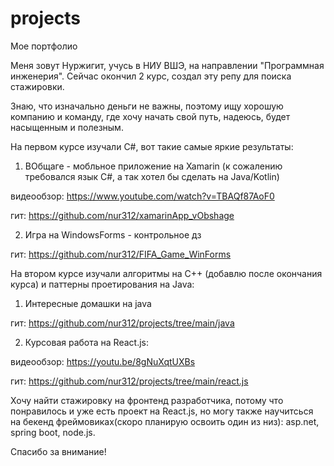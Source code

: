 # projects
Мое портфолио

Меня зовут Нуржигит, учусь в НИУ ВШЭ, на направлении "Программная инженерия".
Сейчас окончил 2 курс, создал эту репу для поиска стажировки.

Знаю, что изначально деньги не важны, поэтому ищу хорошую компанию и команду, где хочу начать свой путь, надеюсь, будет насыщенным и полезным.

На первом курсе изучали C#, вот такие самые яркие результаты:

1) ВОбщаге - мобльное приложение на Xamarin (к сожалению требовался язык С#, а так хотел бы сделать на Java/Kotlin)

  видеообзор: https://www.youtube.com/watch?v=TBAQf87AoF0
  
  гит: https://github.com/nur312/xamarinApp_vObshage
  
2) Игра на WindowsForms - контрольное дз

  гит: https://github.com/nur312/FIFA_Game_WinForms

На втором курсе изучали алгоритмы на C++ (добавлю после окончания курса) и паттерны проетирования на Java:

1) Интересные домашки на java

 гит: https://github.com/nur312/projects/tree/main/java

2) Курсовая работа на React.js:

  видеообзор: https://youtu.be/8gNuXqtUXBs
  
  гит: https://github.com/nur312/projects/tree/main/react.js
  
  
Хочу найти стажировку на фронтенд разработчика, потому что понравилось и уже есть проект на React.js, но могу также научитсься на бекенд фреймовиках(скоро планирую освоить один из низ): asp.net, spring boot, node.js.

Спасибо за внимание!
